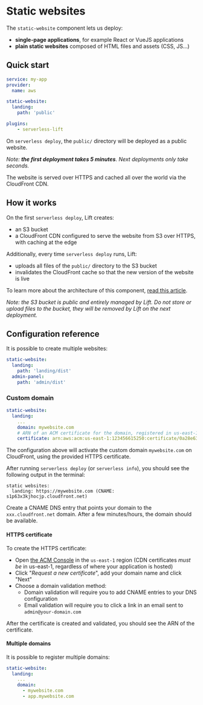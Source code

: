 # Static websites

The `static-website` component lets us deploy:

- **single-page applications**, for example React or VueJS applications
- **plain static websites** composed of HTML files and assets (CSS, JS…)

## Quick start

```yaml
service: my-app
provider:
  name: aws

static-website:
  landing:
    path: 'public'

plugins:
    - serverless-lift
```

On `serverless deploy`, the `public/` directory will be deployed as a public website.

_Note: **the first deployment takes 5 minutes**. Next deployments only take seconds._

The website is served over HTTPS and cached all over the world via the CloudFront CDN.

## How it works

On the first `serverless deploy`, Lift creates:

- an S3 bucket
- a CloudFront CDN configured to serve the website from S3 over HTTPS, with caching at the edge

Additionally, every time `serverless deploy` runs, Lift:

- uploads all files of the `public/` directory to the S3 bucket
- invalidates the CloudFront cache so that the new version of the website is live

To learn more about the architecture of this component, [read this article](https://medium.com/serverless-transformation/static-websites-on-aws-designing-lift-1db94574ba3b).

_Note: the S3 bucket is public and entirely managed by Lift. Do not store or upload files to the bucket, they will be removed by Lift on the next deployment._

## Configuration reference

It is possible to create multiple websites:

```yaml
static-website:
  landing:
    path: 'landing/dist'
  admin-panel:
    path: 'admin/dist'
```

### Custom domain

```yaml
static-website:
  landing:
    ...
    domain: mywebsite.com
    # ARN of an ACM certificate for the domain, registered in us-east-1
    certificate: arn:aws:acm:us-east-1:123456615250:certificate/0a28e63d-d3a9-4578-9f8b-14347bfe8123
```

The configuration above will activate the custom domain `mywebsite.com` on CloudFront, using the provided HTTPS certificate.

After running `serverless deploy` (or `serverless info`), you should see the following output in the terminal:

```
static websites:
  landing: https://mywebsite.com (CNAME: s1p63x3kjhocjp.cloudfront.net)
```

Create a CNAME DNS entry that points your domain to the `xxx.cloudfront.net` domain. After a few minutes/hours, the domain should be available.

#### HTTPS certificate

To create the HTTPS certificate:

- Open [the ACM Console](https://console.aws.amazon.com/acm/home?region=us-east-1#/wizard/) in the `us-east-1` region (CDN certificates _must be_ in us-east-1, regardless of where your application is hosted)
- Click "_Request a new certificate_", add your domain name and click "Next"
- Choose a domain validation method:
  - Domain validation will require you to add CNAME entries to your DNS configuration
  - Email validation will require you to click a link in an email sent to `admin@your-domain.com`

After the certificate is created and validated, you should see the ARN of the certificate.

#### Multiple domains

It is possible to register multiple domains:

```yaml
static-website:
  landing:
    ...
    domain:
      - mywebsite.com
      - app.mywebsite.com
```
